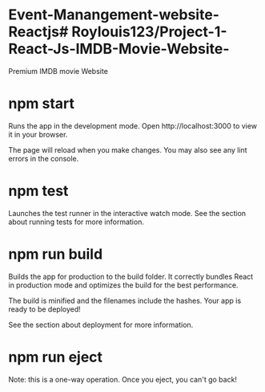# Event-Manangement-website-Reactjs# Roylouis123/Project-1-React-Js-IMDB-Movie-Website-
 Premium IMDB movie Website
<h1>npm start</h1>
Runs the app in the development mode.
Open http://localhost:3000 to view it in your browser.

The page will reload when you make changes.
You may also see any lint errors in the console.

<h1>npm test</h1>
Launches the test runner in the interactive watch mode.
See the section about running tests for more information.

<h1>npm run build</h1>
Builds the app for production to the build folder.
It correctly bundles React in production mode and optimizes the build for the best performance.

The build is minified and the filenames include the hashes.
Your app is ready to be deployed!

See the section about deployment for more information.

<h1>npm run eject</h1>
Note: this is a one-way operation. Once you eject, you can't go back!
